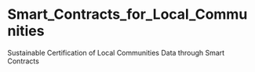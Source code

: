 # Smart_Contracts_for_Local_Communities
Sustainable Certification of Local Communities Data through Smart Contracts
